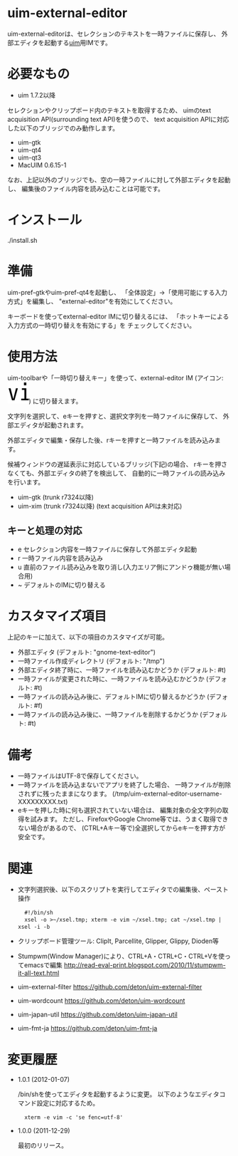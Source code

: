 uim-external-editor
===================

uim-external-editorは、セレクションのテキストを一時ファイルに保存し、
外部エディタを起動する[uim](http://code.google.com/p/uim/)用IMです。

必要なもの
==========

  * uim 1.7.2以降

セレクションやクリップボード内のテキストを取得するため、
uimのtext acquisition API(surrounding text API)を使うので、
text acquisition APIに対応した以下のブリッジでのみ動作します。

  * uim-gtk
  * uim-qt4
  * uim-qt3
  * MacUIM 0.6.15-1

なお、上記以外のブリッジでも、空の一時ファイルに対して外部エディタを起動し、
編集後のファイル内容を読み込むことは可能です。

インストール
============

./install.sh

準備
====

uim-pref-gtkやuim-pref-qt4を起動し、
「全体設定」→「使用可能にする入力方式」を編集し、
"external-editor"を有効にしてください。

キーボードを使ってexternal-editor IMに切り替えるには、
「ホットキーによる入力方式の一時切り替えを有効にする」を
チェックしてください。

使用方法
========

uim-toolbarや「一時切り替えキー」を使って、external-editor IM
(アイコン: ![アイコン](https://github.com/deton/uim-external-editor/raw/master/pixmaps/external-editor.png))
に切り替えます。

文字列を選択して、eキーを押すと、選択文字列を一時ファイルに保存して、
外部エディタが起動されます。

外部エディタで編集・保存した後、rキーを押すと一時ファイルを読み込みます。

候補ウィンドウの遅延表示に対応しているブリッジ(下記)の場合、
rキーを押さなくても、外部エディタの終了を検出して、
自動的に一時ファイルの読み込みを行います。

  * uim-gtk (trunk r7324以降)
  * uim-xim (trunk r7324以降) (text acquisition APIは未対応)

キーと処理の対応
----------------

* e    セレクション内容を一時ファイルに保存して外部エディタ起動
* r    一時ファイル内容を読み込み
* u    直前のファイル読み込みを取り消し(入力エリア側にアンドゥ機能が無い場合用)
* ~    デフォルトのIMに切り替える

カスタマイズ項目
================

上記のキーに加えて、以下の項目のカスタマイズが可能。

* 外部エディタ (デフォルト: "gnome-text-editor")
* 一時ファイル作成ディレクトリ (デフォルト: "/tmp")
* 外部エディタ終了時に、一時ファイルを読み込むかどうか (デフォルト: #t)
* 一時ファイルが変更された時に、一時ファイルを読み込むかどうか (デフォルト: #t)
* 一時ファイルの読み込み後に、デフォルトIMに切り替えるかどうか (デフォルト: #f)
* 一時ファイルの読み込み後に、一時ファイルを削除するかどうか (デフォルト: #t)

備考
====

* 一時ファイルはUTF-8で保存してください。
* 一時ファイルを読み込まないでアプリを終了した場合、
  一時ファイルが削除されずに残ったままになります。
  (/tmp/uim-external-editor-username-XXXXXXXXX.txt)
* eキーを押した時に何も選択されていない場合は、
  編集対象の全文字列の取得を試みます。
  ただし、FirefoxやGoogle Chrome等では、うまく取得できない場合があるので、
  (CTRL+Aキー等で)全選択してからeキーを押す方が安全です。

関連
====

* 文字列選択後、以下のスクリプトを実行してエディタでの編集後、ペースト操作

        #!/bin/sh
        xsel -o >~/xsel.tmp; xterm -e vim ~/xsel.tmp; cat ~/xsel.tmp | xsel -i -b

* クリップボード管理ツール: ClipIt, Parcellite, Glipper, Glippy, Dioden等
* Stumpwm(Window Manager)により、CTRL+A・CTRL+C・CTRL+Vを使ってemacsで編集
  http://read-eval-print.blogspot.com/2010/11/stumpwm-it-all-text.html

* uim-external-filter https://github.com/deton/uim-external-filter
* uim-wordcount https://github.com/deton/uim-wordcount
* uim-japan-util https://github.com/deton/uim-japan-util
* uim-fmt-ja https://github.com/deton/uim-fmt-ja

変更履歴
========

* 1.0.1 (2012-01-07)

    /bin/shを使ってエディタを起動するように変更。
    以下のようなエディタコマンド設定に対応するため。

        xterm -e vim -c 'se fenc=utf-8'

* 1.0.0 (2011-12-29)

    最初のリリース。
